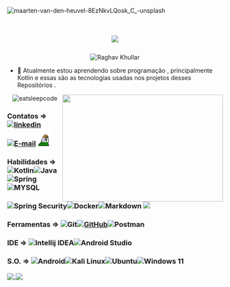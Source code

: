 
![maarten-van-den-heuvel-8EzNkvLQosk_C_-unsplash](https://github.com/user-attachments/assets/4894e94d-64a6-4ab5-8a29-ec87c25ad925)


<!-- ![maarten-van-den-heuvel-8EzNkvLQosk_B_-unsplash](https://github.com/user-attachments/assets/b9d4bdf8-ef1f-4f9f-946f-077b4e1e5faf) -->

<!-- ![4motions-werbeagentur-_-S7SI6ZYfA_B_-unsplash](https://github.com/user-attachments/assets/f46dd301-c7c9-4d5b-9a93-75f3b300f7d7) -->
<!-- ![fabrice-villard-Jrl_B_UQcZqOc-unsplash](https://github.com/user-attachments/assets/1b174475-17c6-45fd-8e4b-c0bbc6b25363)  -->
<!--   ![fabrice-villard-Jrl_UQcZqOc-unsplash](https://github.com/user-attachments/assets/77122253-65c7-464b-bfe9-8c2ac6296927)  -->
<!--  ![Recorte_C_andre-benz-PKAW8MQYlU8-unsplash](https://github.com/user-attachments/assets/a1a85702-1fc1-43bc-a4ce-21efd1b01010) -->

<h1 align="center">
  <a href="https://git.io/typing-svg">
    <img src="https://readme-typing-svg.herokuapp.com/?lines=Olá!✌️+Eu+me+chamo;+Ronaldo+de+Oliveira;+Seja+Bem+Vindo!&center=true&size=30">
  </a>
</h1>

<div align="center">
<img src="https://github.com/raghavk16/raghavk16/blob/master/connected.gif" alt="Raghav Khullar" width="350" height="200" />
</div>

- 🌱 Atualmente estou aprendendo sobre programação , principalmente Kotlin e essas são as tecnologias usadas nos projetos desses Repositórios .

<img align="right" height="250" width="375" alt="" src="https://raw.githubusercontent.com/iampavangandhi/iampavangandhi/master/gifs/coder.gif" />
<div align="center">
<img src="https://github.com/raghavk16/raghavk16/blob/master/giphy.webp" alt="eatsleepcode" width="250" height="250" />
</div>


### Contatos   ⇒  [![linkedin](https://img.shields.io/badge/linkedin-0A66C2?style=for-the-badge&logo=linkedin&logoColor=white)](https://www.linkedin.com/in/ronaldo-oades)[![E-mail](https://img.shields.io/badge/-Email-000?style=for-the-badge&logo=microsoft-outlook&logoColor=007BFF)](mailto:arqronaldo2003@yahoo.com.br) <img src="https://raw.githubusercontent.com/ItsAnunesS/ItsAnunesS/master/src/img/parrots/flags/indiaparrot.gif" width="30" height="40"/></h2>

### Habilidades  ⇒    ![Kotlin](https://img.shields.io/badge/Kotlin-0095D5?&style=for-the-badge&logo=kotlin&logoColor=white)![Java](https://img.shields.io/badge/Java-ED8B00?style=for-the-badge&logo=openjdk&logoColor=white)![Spring](https://img.shields.io/badge/spring-%236DB33F.svg?style=for-the-badge&logo=spring&logoColor=white)![MYSQL](https://img.shields.io/badge/MySQL-00000F?style=for-the-badge&logo=mysql&logoColor=white)![Spring Security](https://img.shields.io/badge/Spring_Security-6DB33F?style=for-the-badge&logo=Spring-Security&logoColor=white)![Docker](https://img.shields.io/badge/docker-%230db7ed.svg?style=for-the-badge&logo=docker&logoColor=white)![Markdown](https://img.shields.io/badge/Markdown-000?style=for-the-badge&logo=markdown)  <img src="https://media.giphy.com/media/12oufCB0MyZ1Go/giphy.gif" width="50"></h2> 

### Ferramentas  ⇒    ![Git](https://img.shields.io/badge/GIT-E44C30?style=for-the-badge&logo=git&logoColor=white)[![GitHub](https://img.shields.io/badge/GitHub-100000?style=for-the-badge&logo=github&logoColor=white)](https://github.com/SEUUSERNAME)![Postman](https://img.shields.io/badge/Postman-FF6C37?style=for-the-badge&logo=postman&logoColor=white)
 
### IDE  ⇒ ![Intellij IDEA](https://img.shields.io/badge/IntelliJ_IDEA-000000.svg?style=for-the-badge&logo=intellij-idea&logoColor=white)![Android Studio](https://img.shields.io/badge/Android_Studio-3DDC84?style=for-the-badge&logo=android-studio&logoColor=white)

### S.O.  ⇒   ![Android](https://img.shields.io/badge/Android-3DDC84?style=for-the-badge&logo=android&logoColor=white)![Kali Linux](https://img.shields.io/badge/Kali_Linux-557C94?style=for-the-badge&logo=kali-linux&logoColor=white)![Ubuntu](https://img.shields.io/badge/Ubuntu-E95420?style=for-the-badge&logo=ubuntu&logoColor=white)![Windows 11](https://img.shields.io/badge/Windows%2011-%230079d5.svg?style=for-the-badge&logo=Windows%2011&logoColor=white)


<a href="https://github.com/anuraghazra/github-readme-stats">
  <img height=200 align="center" src="https://github-readme-stats.vercel.app/api?username=ArqRonaldo&layout=compact&bg_color=000&border_color=30A3DC&title_color=E94D5F&text_color=FFF" />
</a>
<a href="https://github.com/anuraghazra/convoychat">
  <img height=200 align="center" src="https://github-readme-stats.vercel.app/api/top-langs?username=ArqRonaldo&layout=donut&bg_color=000&border_color=30A3DC&title_color=E94D5F&text_color=FFF&langs_count=8&card_width=320" />
</a>

<!--
**ArqRonaldo/ArqRonaldo** is a ✨ _special_ ✨ repository because its `README.md` (this file) appears on your GitHub profile.
Here are some ideas to get you started:
- 🔭 I’m currently working on ...
- 🌱 I’m currently learning ...
- 👯 I’m looking to collaborate on ...
- 🤔 I’m looking for help with ...
- 💬 Ask me about ...
- 📫 How to reach me: ...
- 😄 Pronouns: ...
- ⚡ Fun fact: ...
 -https://github.com/Ileriayo/markdown-badges

<h1 align="center">
  <a href="https://git.io/typing-svg">
    <img src="https://readme-typing-svg.herokuapp.com/?lines=Hello,+There!+👋;This+is+Osman+DURDAĞ....;Nice+to+meet+you!&center=true&size=30">
  </a>
</h1>


![GitHub stats](https://github-readme-stats.vercel.app/api?username=ArqRonaldo&show_icons=true&theme=radical)
[![Top Langs](https://github-readme-stats.vercel.app/api/top-langs/?username=ArqRonaldo&layout=donut&bg_color=000&border_color=30A3DC&title_color=E94D5F&
text_color=FFF)](https://github.com/anuraghazra/github-readme-stats)


<a href="https://github.com/anuraghazra/github-readme-stats">
  <img height=200 align="center" src="https://github-readme-stats.vercel.app/api?username=anuraghazra" />
</a>
<a href="https://github.com/anuraghazra/convoychat">
  <img height=200 align="center" src="https://github-readme-stats.vercel.app/api/top-langs?username=anuraghazra&layout=compact&langs_count=8&card_width=320" />
</a>


| habilidades   | tecnologias      | sistema operacional   |
| :---------- | :--------- | :---------------------------------- |
| git | kotlin | android |


| contato | status |
| :------- | :---------|
|  [![MIT License](https://img.shields.io/badge/License-MIT-green.svg)](https://choosealicense.com/licenses/mit/)
[![MIT License](https://img.shields.io/badge/License-MIT-green.svg)](https://choosealicense.com/licenses/mit/)
[![MIT License](https://img.shields.io/badge/License-MIT-green.svg)](https://choosealicense.com/licenses/mit/)  |   email | eklkl

-->
